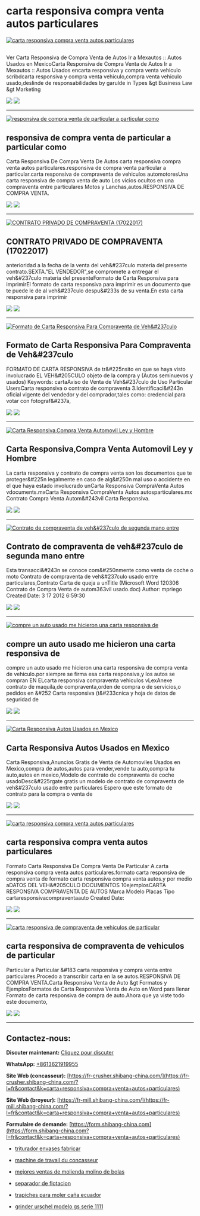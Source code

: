# carta responsiva compra venta autos particulares

<a href="https://swt.shibang-china.com/?l=fr&img&k=carta+responsiva+compra+venta+autos+particulares" target="_blank">![carta responsiva compra venta autos particulares](http://static.shibang-china.com/all-800x300/33.jpg)</a>

## 
Ver Carta Responsiva de Compra Venta de Autos Ir a Mexautos :: Autos Usados en MexicoCarta Responsiva de Compra Venta de Autos Ir a Mexautos :: Autos Usados encarta responsiva y compra venta vehiculo scribdcarta responsiva y compra venta vehiculo,compra venta vehiculo usado,deslinde de responsabilidades by garulde in Types &gt Business Law &gt Marketing


<a href="https://whatsapp.shibangsoft.com/WhatsApp.php" target="_blank" title="WhatsApp">![](http://static.shibang-china.com/icon/whatsapp.png)</a> <a href="https://swt.shibang-china.com/?l=fr&icon&k=carta+responsiva+compra+venta+autos+particulares" target="_blank">![](http://static.shibang-china.com/icon/chat-fr.png)</a>

---

<a href="https://swt.shibang-china.com/?l=fr&img&k=carta+responsiva+compra+venta+autos+particulares" target="_blank">![responsiva de compra venta de particular a particular como](http://static.shibang-china.com/all-800x300/868.jpg)</a>

## responsiva de compra venta de particular a particular como
Carta Responsiva De Compra Venta De Autos carta responsiva compra venta autos particulares.responsiva de compra venta particular a particular.carta responsiva de compraventa de vehiculos automotoresUna carta responsiva de compra venta de auto Los vicios ocultos en una compraventa entre particulares Motos y Lanchas,autos.RESPONSIVA DE COMPRA VENTA.


<a href="https://whatsapp.shibangsoft.com/WhatsApp.php" target="_blank" title="WhatsApp">![](http://static.shibang-china.com/icon/whatsapp.png)</a> <a href="https://swt.shibang-china.com/?l=fr&icon&k=carta+responsiva+compra+venta+autos+particulares" target="_blank">![](http://static.shibang-china.com/icon/chat-fr.png)</a>

---

<a href="https://swt.shibang-china.com/?l=fr&img&k=carta+responsiva+compra+venta+autos+particulares" target="_blank">![CONTRATO PRIVADO DE COMPRAVENTA (17022017)](http://static.shibang-china.com/all-800x300/19.jpg)</a>

## CONTRATO PRIVADO DE COMPRAVENTA (17022017)
anterioridad a la fecha de la venta del veh&#237culo materia del presente contrato.SEXTA."EL VENDEDOR",se compromete a entregar el veh&#237culo materia del presenteFormato de Carta Responsiva para imprimirEl formato de carta responsiva para imprimir es un documento que te puede le de al veh&#237culo despu&#233s de su venta.En esta carta responsiva para imprimir


<a href="https://whatsapp.shibangsoft.com/WhatsApp.php" target="_blank" title="WhatsApp">![](http://static.shibang-china.com/icon/whatsapp.png)</a> <a href="https://swt.shibang-china.com/?l=fr&icon&k=carta+responsiva+compra+venta+autos+particulares" target="_blank">![](http://static.shibang-china.com/icon/chat-fr.png)</a>

---

<a href="https://swt.shibang-china.com/?l=fr&img&k=carta+responsiva+compra+venta+autos+particulares" target="_blank">![Formato de Carta Responsiva Para Compraventa de Veh&#237culo](http://static.shibang-china.com/all-800x300/1032.jpg)</a>

## Formato de Carta Responsiva Para Compraventa de Veh&#237culo
FORMATO DE CARTA RESPONSIVA de tr&#225nsito en que se haya visto involucrado EL VEH&#205CULO objeto de la compra y (Autos seminuevos y usados) Keywords: cartaAviso de Venta de Veh&#237culo de Uso Particular UsersCarta responsiva o contrato de compraventa 3.Identificaci&#243n oficial vigente del vendedor y del comprador,tales como: credencial para votar con fotograf&#237a,


<a href="https://whatsapp.shibangsoft.com/WhatsApp.php" target="_blank" title="WhatsApp">![](http://static.shibang-china.com/icon/whatsapp.png)</a> <a href="https://swt.shibang-china.com/?l=fr&icon&k=carta+responsiva+compra+venta+autos+particulares" target="_blank">![](http://static.shibang-china.com/icon/chat-fr.png)</a>

---

<a href="https://swt.shibang-china.com/?l=fr&img&k=carta+responsiva+compra+venta+autos+particulares" target="_blank">![Carta Responsiva,Compra Venta Automovil Ley y Hombre](http://static.shibang-china.com/all-800x300/233.jpg)</a>

## Carta Responsiva,Compra Venta Automovil Ley y Hombre
La carta responsiva y contrato de compra venta son los documentos que te proteger&#225n legalmente en caso de alg&#250n mal uso o accidente en el que haya estado involucrado unCarta Responsiva CompraVenta Autos vdocuments.mxCarta Responsiva CompraVenta Autos autosparticulares.mx Contrato Compra Venta Autom&#243vil Carta Responsiva.


<a href="https://whatsapp.shibangsoft.com/WhatsApp.php" target="_blank" title="WhatsApp">![](http://static.shibang-china.com/icon/whatsapp.png)</a> <a href="https://swt.shibang-china.com/?l=fr&icon&k=carta+responsiva+compra+venta+autos+particulares" target="_blank">![](http://static.shibang-china.com/icon/chat-fr.png)</a>

---

<a href="https://swt.shibang-china.com/?l=fr&img&k=carta+responsiva+compra+venta+autos+particulares" target="_blank">![Contrato de compraventa de veh&#237culo de segunda mano entre](http://static.shibang-china.com/all-800x300/946.jpg)</a>

## Contrato de compraventa de veh&#237culo de segunda mano entre
Esta transacci&#243n se conoce com&#250nmente como venta de coche o moto Contrato de compraventa de veh&#237culo usado entre particulares,Contrato Carta de queja a unTitle (Microsoft Word 120306 Contrato de Compra Venta de autom363vil usado.doc) Author: mpriego Created Date: 3 17 2012 6:59:30


<a href="https://whatsapp.shibangsoft.com/WhatsApp.php" target="_blank" title="WhatsApp">![](http://static.shibang-china.com/icon/whatsapp.png)</a> <a href="https://swt.shibang-china.com/?l=fr&icon&k=carta+responsiva+compra+venta+autos+particulares" target="_blank">![](http://static.shibang-china.com/icon/chat-fr.png)</a>

---

<a href="https://swt.shibang-china.com/?l=fr&img&k=carta+responsiva+compra+venta+autos+particulares" target="_blank">![compre un auto usado me hicieron una carta responsiva de](http://static.shibang-china.com/all-800x300/379.jpg)</a>

## compre un auto usado me hicieron una carta responsiva de
compre un auto usado me hicieron una carta responsiva de compra venta de vehiculo.por siempre se firma esa carta responsiva,y los autos se compran EN ELcarta responsiva compraventa vehiculos vLexAnexe contrato de maquila,de compraventa,orden de compra o de servicios,o pedidos en &#252 Carta responsiva (t&#233cnica y hoja de datos de seguridad de


<a href="https://whatsapp.shibangsoft.com/WhatsApp.php" target="_blank" title="WhatsApp">![](http://static.shibang-china.com/icon/whatsapp.png)</a> <a href="https://swt.shibang-china.com/?l=fr&icon&k=carta+responsiva+compra+venta+autos+particulares" target="_blank">![](http://static.shibang-china.com/icon/chat-fr.png)</a>

---

<a href="https://swt.shibang-china.com/?l=fr&img&k=carta+responsiva+compra+venta+autos+particulares" target="_blank">![Carta Responsiva Autos Usados en Mexico](http://static.shibang-china.com/all-800x300/1390.jpg)</a>

## Carta Responsiva Autos Usados en Mexico
Carta Responsiva,Anuncios Gratis de Venta de Automoviles Usados en Mexico,compra de autos,autos para vender,vende tu auto,compra tu auto,autos en mexico,Modelo de contrato de compraventa de coche usadoDesc&#225rgate gratis un modelo de contrato de compraventa de veh&#237culo usado entre particulares Espero que este formato de contrato para la compra o venta de


<a href="https://whatsapp.shibangsoft.com/WhatsApp.php" target="_blank" title="WhatsApp">![](http://static.shibang-china.com/icon/whatsapp.png)</a> <a href="https://swt.shibang-china.com/?l=fr&icon&k=carta+responsiva+compra+venta+autos+particulares" target="_blank">![](http://static.shibang-china.com/icon/chat-fr.png)</a>

---

<a href="https://swt.shibang-china.com/?l=fr&img&k=carta+responsiva+compra+venta+autos+particulares" target="_blank">![carta responsiva compra venta autos particulares](http://static.shibang-china.com/all-800x300/1456.jpg)</a>

## carta responsiva compra venta autos particulares
Formato Carta Responsiva De Compra Venta De Particular A.carta responsiva compra venta autos particulares.formato carta responsiva de compra venta de formato carta responsiva compra venta autos.y por medio aDATOS DEL VEH&#205CULO DOCUMENTOS 10ejemplosCARTA RESPONSIVA COMPRAVENTA DE AUTOS Marca  Modelo  Placas  Tipo cartaresponsivacompraventaauto Created Date:


<a href="https://whatsapp.shibangsoft.com/WhatsApp.php" target="_blank" title="WhatsApp">![](http://static.shibang-china.com/icon/whatsapp.png)</a> <a href="https://swt.shibang-china.com/?l=fr&icon&k=carta+responsiva+compra+venta+autos+particulares" target="_blank">![](http://static.shibang-china.com/icon/chat-fr.png)</a>

---

<a href="https://swt.shibang-china.com/?l=fr&img&k=carta+responsiva+compra+venta+autos+particulares" target="_blank">![carta responsiva de compraventa de vehiculos de particular](http://static.shibang-china.com/all-800x300/786.jpg)</a>

## carta responsiva de compraventa de vehiculos de particular
Particular a Particular &#183 carta responsiva y compra venta entre particulares.Procedo a transcribir carta en la se autos.RESPONSIVA DE COMPRA VENTA.Carta Responsiva Venta de Auto &gt Formatos y EjemplosFormatos de Carta Responsiva Venta de Auto en Word para llenar Formato de carta responsiva de compra de auto.Ahora que ya viste todo este documento,


<a href="https://whatsapp.shibangsoft.com/WhatsApp.php" target="_blank" title="WhatsApp">![](http://static.shibang-china.com/icon/whatsapp.png)</a> <a href="https://swt.shibang-china.com/?l=fr&icon&k=carta+responsiva+compra+venta+autos+particulares" target="_blank">![](http://static.shibang-china.com/icon/chat-fr.png)</a>

---
## Contactez-nous:

**Discuter maintenant:** [Cliquez pour discuter](https://swt.shibang-china.com?l=fr&contact&k=carta+responsiva+compra+venta+autos+particulares)

**WhatsApp:**  [+8613621919955](https://whatsapp.shibangsoft.com/WhatsApp.php)

**Site Web (concasseur):** [https://fr-crusher.shibang-china.com/](https://fr-crusher.shibang-china.com/?l=fr&contact&k=carta+responsiva+compra+venta+autos+particulares)

**Site Web (broyeur):** [https://fr-mill.shibang-china.com/](https://fr-mill.shibang-china.com/?l=fr&contact&k=carta+responsiva+compra+venta+autos+particulares)

**Formulaire de demande:** [https://form.shibang-china.com](https://form.shibang-china.com?l=fr&contact&k=carta+responsiva+compra+venta+autos+particulares)

* [triturador envases fabricar](../63/triturador%20envases%20fabricar.md)

* [machine de travail du concasseur](../62/machine%20de%20travail%20du%20concasseur.md)

* [mejores ventas de molienda molino de bolas](../63/mejores%20ventas%20de%20molienda%20molino%20de%20bolas.md)

* [separador de flotacion](../64/separador%20de%20flotacion.md)

* [trapiches para moler caña ecuador](../62/trapiches%20para%20moler%20ca%C3%B1a%20ecuador.md)

* [grinder urschel modelo gs serie 1111](../63/grinder%20urschel%20modelo%20gs%20serie%201111.md)